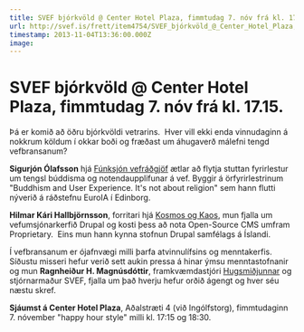 ```yaml
---
title: SVEF bjórkvöld @ Center Hotel Plaza, fimmtudag 7. nóv frá kl. 17.15.
url: http://svef.is/frett/item4754/SVEF_bjórkvöld_@_Center_Hotel_Plaza,_fimmtudag_7__nóv_frá_kl__17_15_
timestamp: 2013-11-04T13:36:00.000Z
image: 
---
```


# SVEF bjórkvöld @ Center Hotel Plaza, fimmtudag 7. nóv frá kl. 17.15.

Þá er komið að öðru bjórkvöldi vetrarins.  Hver vill ekki enda vinnudaginn á nokkrum köldum í okkar boði og fræðast um áhugaverð málefni tengd vefbransanum?

**Sigurjón Ólafsson** hjá [Fúnksjón vefráðgjöf](http://www.funksjon.is/) ætlar að flytja stuttan fyrirlestur um tengsl búddisma og notendaupplifunar á vef. Byggir á örfyrirlestrinum "Buddhism and User Experience. It's not about religion" sem hann flutti nýverið á ráðstefnu EuroIA í Edinborg.

**Hilmar Kári Hallbjörnsson**, forritari hjá [Kosmos og Kaos](http://www.kosmosogkaos.is/), mun fjalla um vefumsjónarkerfið Drupal og kosti þess að nota Open-Source CMS umfram Proprietary.  Eins mun hann kynna stofnun Drupal samfélags á Íslandi.

Í vefbransanum er ójafnvægi milli þarfa atvinnulífsins og menntakerfis. Síðustu misseri hefur verið sett aukin pressa á hinar ýmsu menntastofnanir og mun **Ragnheiður H. Magnúsdóttir**, framkvæmdastjóri [Hugsmiðjunnar](http://www.hugsmidjan.is/) og stjórnarmaður SVEF, fjalla um það hverju hefur orðið ágengt og hver séu næstu skref.

**Sjáumst á Center Hotel Plaza**, Aðalstræti 4 (við Ingólfstorg), fimmtudaginn 7\. nóvember "happy hour style" milli kl. 17:15 og 18:30.

